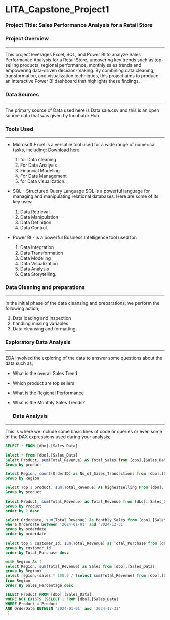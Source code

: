 # LITA_Capstone_Project1
### Project Title: Sales Performance Analysis for a Retail Store

### Project Overview
---
This project leverages Excel, SQL, and Power BI to analyze Sales Performance Analysis for a Retail Store, uncovering key trends such as top-selling products, regional performance, monthly sales trends and empowering data-driven decision-making. By combining data cleaning, transformation, and visualization techniques, this project aims to produce an interactive Power BI dashboard that highlights these findings.

### Data Sources
---
The primary source of Data used here is Data sale.csv and this is an open source data that was given by Incubator Hub. 

### Tools Used
---
- Microsoft Excel is a versatile tool used for a wide range of numerical tasks, including: [Download here](https://www.microsoft.com)
  1. for Data cleaning
  2. For Data Analysis 
  3. Financial Modeling
  4. For Data Management
  5. for Data visualization.
     
- SQL - Structured Query Language SQL is a powerful language for managing and manipulating relational databases. Here are some of its key uses:
   1. Data Retrieval
   2. Data Manipulation
   3. Data Definition
   4. Data Control.
      
- Power BI - is a powerful Business Intelligence tool used for:
  1. Data Integration
  2. Data Transformation
  3. Data Modeling
  4. Data Visualization
  5. Data Analysis
  6. Data Storytelling.

### Data Cleaning and preparations
---
  In the initial phase of the data cleansing and preparations, we perform the following action;
  1. Data loading and inspection
  2. handling missing variables
  3. Data cleansing and formatting.

 ### Exploratory Data Analysis
 ---
EDA involved the exploring of the data to answer some questions about the data such as;
- What is the overall Sales Trend
- Which product are top sellers
- What is the Regional Performance
- What is the Monthly Sales Trends?

  ### Data Analysis
---
This is where we include some basic lines of code or queries or even some of the DAX expressions used during your analysis;

``` SQL
SELECT * FROM [dbo].[Sales_Data]

Select * from [dbo].[Sales_Data]
Select Product, sum(Total_Revenue) AS Total_Sales from [dbo].[Sales_Data]
Group by product

Select Region, count(OrderID) as No_of_Sales_Transactions from [dbo].[Sales_Data]
Group by Region

Select Top 1 product, sum(Total_Revenue) As highestselling From [dbo].[Sales_Data]
Group by product 

Select Product, sum(Total_Revenue) as Total_Revenue from [dbo].[Sales_Data]
Group by Product 
order by 2 desc

select Orderdate, sum(Total_Revenue) As Monthly_Sales from [dbo].[Sales_Data]
where Orderdate between '2024-01-01' and '2024-12-31'
group by orderdate 
order by orderdate

select top 5 customer_Id, sum(Total_Revenue) as Total_Purchase from [dbo].[Sales_Data]
group by customer_id
order by Total_Purchase desc

with Region As (
select Region, sum(Total_Revenue) as Sales from [dbo].[Sales_Data]
group by Region)
select region,(sales * 100.0 / (select sum(Total_Revenue) from [dbo].[Sales_Data])) as Sales_Percentage
from Region
Order By Sales_Percentage desc

SELECT Product FROM [dbo].[Sales_Data]
WHERE NOT EXISTS (SELECT 1 FROM [dbo].[Sales_Data]
WHERE Product = Product
AND OrderDate BETWEEN '2024-01-01' and '2024-12-31'
 )
```
